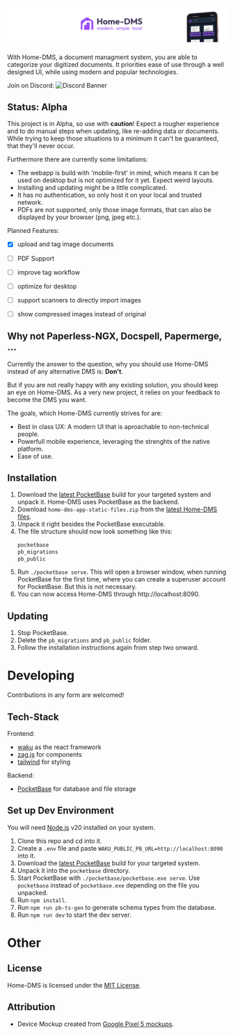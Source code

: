 # ![Logo Lockup of Home-DMS](/docs/images/banner.webp)
With Home-DMS, a document managment system, you are able to categorize your digitized documents. It priorities ease of use through a well designed UI, while using modern and popular technologies.

Join on Discord: ![Discord Banner](https://discord.com/api/guilds/1328764142030553151/widget.png?style=shield)

## Status: Alpha
This project is in Alpha, so use with **caution**! Expect a rougher experience and to do manual steps when updating, like re-adding data or documents. While trying to keep those situations to a minimum it can't be guaranteed, that they'll never occur.

Furthermore there are currently some limitations:
- The webapp is build with 'mobile-first' in mind, which means it can be used on desktop but is not optimized for it yet. Expect weird layouts.
- Installing and updating might be a little complicated.
- It has no authentication, so only host it on your local and trusted network.
- PDFs are not supported, only those image formats, that can also be displayed by your browser (png, jpeg etc.).

Planned Features:
- [x] upload and tag image documents
- [ ] PDF Support
- [ ] improve tag workflow
- [ ] optimize for desktop
- [ ] support scanners to directly import images
- [ ] show compressed images instead of original


## Why not Paperless-NGX, Docspell, Papermerge, ...
Currently the answer to the question, why you should use Home-DMS instead of any alternative DMS is: **Don't**.

But if you are not really happy with any existing solution, you should keep an eye on Home-DMS. As a very new project, it relies on your feedback to become the DMS you want.

The goals, which Home-DMS currently strives for are:
- Best in class UX: A modern UI that is aproachable to non-technical people.
- Powerfull mobile experience, leveraging the strenghts of the native platform.
- Ease of use.

## Installation
1. Download the [latest PocketBase](https://pocketbase.io/docs/) build for your targeted system and unpack it. Home-DMS uses PocketBase as the backend.
2. Download `home-dms-app-static-files.zip` from the [latest Home-DMS files](https://github.com/RndUsername/Home-DMS/releases/latest).
3. Unpack it right besides the PocketBase executable.
4. The file structure should now look something like this:
    ```
    pocketbase
    pb_migrations
    pb_public
    ```
5. Run `./pocketbase serve`. This will open a browser window, when running PocketBase for the first time, where you can create a superuser account for PocketBase. But this is not necessary.
6. You can now access Home-DMS through http://localhost:8090.

## Updating
1. Stop PocketBase.
2. Delete the `pb_migrations` and `pb_public` folder.
3. Follow the installation instructions again from step two onward.

# Developing
Contributions in any form are welcomed!

## Tech-Stack
Frontend:
- [waku](https://waku.gg) as the react framework
- [zag.js](https://zagjs.com/) for components
- [tailwind](https://tailwindcss.com/) for styling

Backend:
- [PocketBase](https://pocketbase.io/) for database and file storage

## Set up Dev Environment
You will need [Node.js](https://nodejs.org/en/download) v20 installed on your system.
1. Clone this repo and cd into it.
2. Create a `.env` file and paste `WAKU_PUBLIC_PB_URL=http://localhost:8090` into it.
3. Download the [latest PocketBase](https://pocketbase.io/docs/) build for your targeted system.
4. Unpack it into the `pocketbase` directory.
5. Start PocketBase with `./pocketbase/pocketbase.exe serve`. Use `pocketbase` instead of `pocketbase.exe` depending on the file you unpacked.
6. Run `npm install`.
7. Run `npm run pb-ts-gen` to generate schema types from the database.
6. Run `npm run dev` to start the dev server.

# Other
## License
Home-DMS is licensed under the [MIT License](LICENSE.md).

## Attribution
- Device Mockup created from [Google Pixel 5 mockups](https://deviceframes.com/templates/google-pixel-5).
